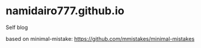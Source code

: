 # namidairo777.github.io
Self blog

based on minimal-mistake: https://github.com/mmistakes/minimal-mistakes